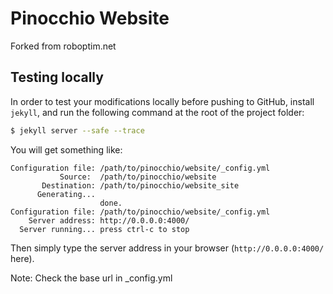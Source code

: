 Pinocchio Website
===================

Forked from roboptim.net

## Testing locally

In order to test your modifications locally before pushing to GitHub, install
`jekyll`, and run the following command at the root of the project folder:

```sh
$ jekyll server --safe --trace
```

You will get something like:

```
Configuration file: /path/to/pinocchio/website/_config.yml
           Source:  /path/to/pinocchio/website
       Destination: /path/to/pinocchio/website_site
      Generating... 
                    done.
Configuration file: /path/to/pinocchio/website/_config.yml
    Server address: http://0.0.0.0:4000/
  Server running... press ctrl-c to stop
```

Then simply type the server address in your browser (`http://0.0.0.0:4000/`
here).

Note: Check the base url in _config.yml


